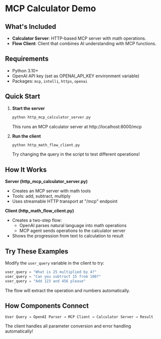 # MCP Calculator Demo

## What's Included
- **Calculator Server**: HTTP-based MCP server with math operations.
- **Flow Client**: Client that combines AI understanding with MCP functions.

## Requirements
- Python 3.10+
- OpenAI API key (set as OPENAI_API_KEY environment variable)
- Packages: `mcp`, `intelli`, `httpx`, `openai`

## Quick Start

1. **Start the server**
   ```bash
   python http_mcp_calculator_server.py
   ```
   This runs an MCP calculator server at http://localhost:8000/mcp

2. **Run the client**
   ```bash
   python http_math_flow_client.py
   ```
   Try changing the query in the script to test different operations!

## How It Works

**Server (http_mcp_calculator_server.py)**
- Creates an MCP server with math tools
- Tools: add, subtract, multiply
- Uses streamable HTTP transport at "/mcp" endpoint

**Client (http_math_flow_client.py)**
- Creates a two-step flow:
  * OpenAI parses natural language into math operations
  * MCP agent sends operations to the calculator server
- Shows the progression from text to calculation to result

## Try These Examples

Modify the `user_query` variable in the client to try:
```python
user_query = "What is 25 multiplied by 4?"
user_query = "Can you subtract 15 from 100?"
user_query = "Add 123 and 456 please"
```

The flow will extract the operation and numbers automatically.

## How Components Connect

```
User Query → OpenAI Parser → MCP Client → Calculator Server → Result
```

The client handles all parameter conversion and error handling automatically!

